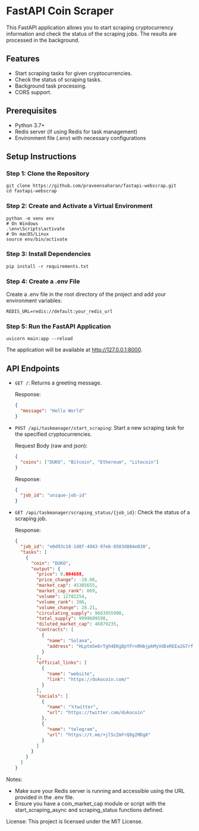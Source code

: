 # FastAPI Coin Scraper

This FastAPI application allows you to start scraping cryptocurrency information and check the status of the scraping jobs. The results are processed in the background.

## Features

- Start scraping tasks for given cryptocurrencies.
- Check the status of scraping tasks.
- Background task processing.
- CORS support.

## Prerequisites

- Python 3.7+
- Redis server (if using Redis for task management)
- Environment file (.env) with necessary configurations

## Setup Instructions

### Step 1: Clone the Repository

```shell
git clone https://github.com/praveensaharan/fastapi-webscrap.git
cd fastapi-webscrap
```

### Step 2: Create and Activate a Virtual Environment

```shell
python -m venv env
# On Windows
.\env\Scripts\activate
# On macOS/Linux
source env/bin/activate
```

### Step 3: Install Dependencies

```shell
pip install -r requirements.txt
```

### Step 4: Create a .env File

Create a .env file in the root directory of the project and add your environment variables:

```
REDIS_URL=redis://default:your_redis_url
```

### Step 5: Run the FastAPI Application

```shell
uvicorn main:app --reload
```

The application will be available at http://127.0.0.1:8000.

## API Endpoints

- `GET /`: Returns a greeting message.

  Response:

  ```json
  {
    "message": "Hello World"
  }
  ```

- `POST /api/taskmanager/start_scraping`: Start a new scraping task for the specified cryptocurrencies.

  Request Body (raw and json):

  ```json
  {
    "coins": ["DUKO", "Bitcoin", "Ethereum", "Litecoin"]
  }
  ```

  Response:

  ```json
  {
    "job_id": "unique-job-id"
  }
  ```

- `GET /api/taskmanager/scraping_status/{job_id}`: Check the status of a scraping job.

  Response:

  ```json
  {
    "job_id": "e0d93c18-1d8f-4943-97eb-0503d884e030",
    "tasks": [
      {
        "coin": "DUKO",
        "output": {
          "price": 0.004688,
          "price_change": -18.06,
          "market_cap": 45305655,
          "market_cap_rank": 669,
          "volume": 12782254,
          "volume_rank": 386,
          "volume_change": 28.21,
          "circulating_supply": 9663955990,
          "total_supply": 9999609598,
          "diluted_market_cap": 46879235,
          "contracts": [
            {
              "name": "Solana",
              "address": "HLptm5e6rTgh4EKgDpYFrnRHbjpkMyVdEeREEa2G7rf9"
            }
          ],
          "official_links": [
            {
              "name": "website",
              "link": "https://dukocoin.com/"
            }
          ],
          "socials": [
            {
              "name": "𝕏twitter",
              "url": "https://twitter.com/dukocoin"
            },
            {
              "name": "telegram",
              "url": "https://t.me/+jlScZmFrQ8g2MDg8"
            }
          ]
        }
      }
    ]
  }
  ```

Notes:

- Make sure your Redis server is running and accessible using the URL provided in the .env file.
- Ensure you have a coin_market_cap module or script with the start_scraping_async and scraping_status functions defined.

License:
This project is licensed under the MIT License.

